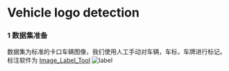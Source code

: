 # Vehicle logo detection

### 1 数据集准备
数据集为标准的卡口车辆图像，我们使用人工手动对车辆，车标，车牌进行标记。</br>
标注软件为 [Image_Label_Tool](https://github.com/EchoWangHF/Image-Label-Tool)
![label](https://github.com/EchoWangHF/deep-learning-about-CV/blob/master/vehicle-logo-detection/data/15000.jpg)
